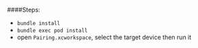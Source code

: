 ####Steps:
* ```bundle install```
* ```bundle exec pod install```
* open `Pairing.xcworkspace`, select the target device then run it